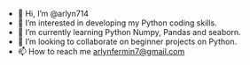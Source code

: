 - 👋 Hi, I’m @arlyn714
- 👀 I’m interested in developing my Python coding skills.
- 🌱 I’m currently learning Python Numpy, Pandas and seaborn.
- 💞️ I’m looking to collaborate on beginner projects on Python.
- 📫 How to reach me arlynfermin7@gmail.com

<!---
arlyn714/arlyn714 is a ✨ special ✨ repository because its `README.md` (this file) appears on your GitHub profile.
You can click the Preview link to take a look at your changes.
--->
